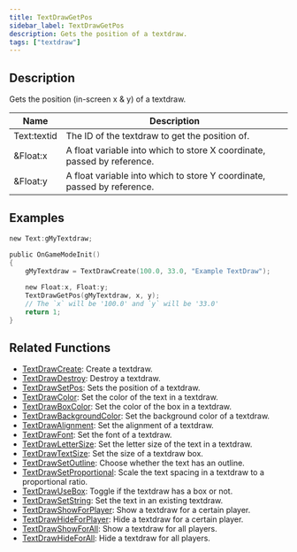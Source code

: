 ```yaml
---
title: TextDrawGetPos
sidebar_label: TextDrawGetPos
description: Gets the position of a textdraw.
tags: ["textdraw"]
---
```


<VersionWarn version='omp v1.1.0.2612' />

## Description

Gets the position (in-screen x & y) of a textdraw.

| Name        | Description                                                             |
| ----------- | ----------------------------------------------------------------------- |
| Text:textid | The ID of the textdraw to get the position of.                          |
| &Float:x    | A float variable into which to store X coordinate, passed by reference. |
| &Float:y    | A float variable into which to store Y coordinate, passed by reference. |

## Examples

```c
new Text:gMyTextdraw;

public OnGameModeInit()
{
    gMyTextdraw = TextDrawCreate(100.0, 33.0, "Example TextDraw");
    
    new Float:x, Float:y;
    TextDrawGetPos(gMyTextdraw, x, y);
    // The `x` will be '100.0' and `y` will be '33.0'
    return 1;
}
```

## Related Functions

- [TextDrawCreate](TextDrawCreate): Create a textdraw.
- [TextDrawDestroy](TextDrawDestroy): Destroy a textdraw.
- [TextDrawSetPos](TextDrawSetPos): Sets the position of a textdraw.
- [TextDrawColor](TextDrawColor): Set the color of the text in a textdraw.
- [TextDrawBoxColor](TextDrawBoxColor): Set the color of the box in a textdraw.
- [TextDrawBackgroundColor](TextDrawBackgroundColor): Set the background color of a textdraw.
- [TextDrawAlignment](TextDrawAlignment): Set the alignment of a textdraw.
- [TextDrawFont](TextDrawFont): Set the font of a textdraw.
- [TextDrawLetterSize](TextDrawLetterSize): Set the letter size of the text in a textdraw.
- [TextDrawTextSize](TextDrawTextSize): Set the size of a textdraw box.
- [TextDrawSetOutline](TextDrawSetOutline): Choose whether the text has an outline.
- [TextDrawSetProportional](TextDrawSetProportional): Scale the text spacing in a textdraw to a proportional ratio.
- [TextDrawUseBox](TextDrawUseBox): Toggle if the textdraw has a box or not.
- [TextDrawSetString](TextDrawSetString): Set the text in an existing textdraw.
- [TextDrawShowForPlayer](TextDrawShowForPlayer): Show a textdraw for a certain player.
- [TextDrawHideForPlayer](TextDrawHideForPlayer): Hide a textdraw for a certain player.
- [TextDrawShowForAll](TextDrawShowForAll): Show a textdraw for all players.
- [TextDrawHideForAll](TextDrawHideForAll): Hide a textdraw for all players.
